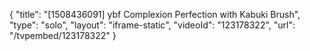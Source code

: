{
    "title": "[1508436091] ybf Complexion Perfection with Kabuki Brush",
    "type": "solo",
    "layout": "iframe-static",
    "videoId": "123178322",
    "url": "\/tvpembed\/123178322"
}